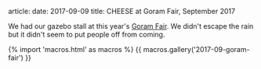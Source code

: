 article:
date: 2017-09-09
title: CHEESE at Goram Fair, September 2017

We had our gazebo stall at this year's [Goram
Fair](https://www.bristolmuseums.org.uk/blaise-castle-house-museum/whats-on/goram-fair/).
We didn't escape the rain but it didn't seem to put people off from coming.

{% import 'macros.html' as macros %}
{{ macros.gallery('2017-09-goram-fair') }}
